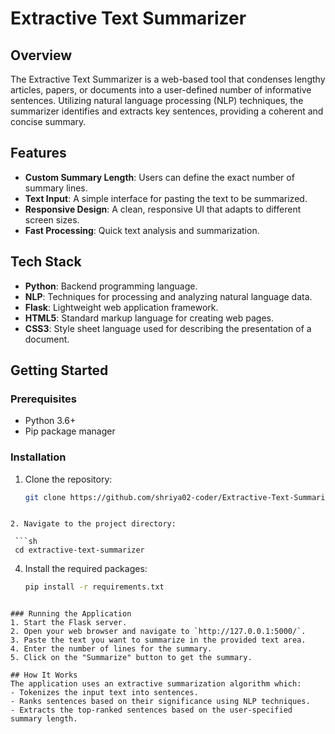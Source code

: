 # Extractive Text Summarizer

## Overview
The Extractive Text Summarizer is a web-based tool that condenses lengthy articles, papers, or documents into a user-defined number of informative sentences. Utilizing natural language processing (NLP) techniques, the summarizer identifies and extracts key sentences, providing a coherent and concise summary.

## Features
- **Custom Summary Length**: Users can define the exact number of summary lines.
- **Text Input**: A simple interface for pasting the text to be summarized.
- **Responsive Design**: A clean, responsive UI that adapts to different screen sizes.
- **Fast Processing**: Quick text analysis and summarization.

## Tech Stack
- **Python**: Backend programming language.
- **NLP**: Techniques for processing and analyzing natural language data.
- **Flask**: Lightweight web application framework.
- **HTML5**: Standard markup language for creating web pages.
- **CSS3**: Style sheet language used for describing the presentation of a document.

## Getting Started

### Prerequisites
- Python 3.6+
- Pip package manager

### Installation
1. Clone the repository:
   ```sh
   git clone https://github.com/shriya02-coder/Extractive-Text-Summariser.git
```

2. Navigate to the project directory:

 ```sh
 cd extractive-text-summarizer
```

4. Install the required packages:
   ```sh
   pip install -r requirements.txt
```

### Running the Application
1. Start the Flask server.
2. Open your web browser and navigate to `http://127.0.0.1:5000/`.
3. Paste the text you want to summarize in the provided text area.
4. Enter the number of lines for the summary.
5. Click on the "Summarize" button to get the summary.

## How It Works
The application uses an extractive summarization algorithm which:
- Tokenizes the input text into sentences.
- Ranks sentences based on their significance using NLP techniques.
- Extracts the top-ranked sentences based on the user-specified summary length.




   
